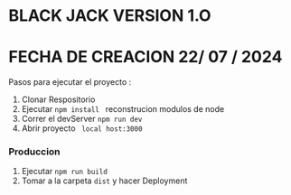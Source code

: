  # BLACK JACK VERSION 1.O 
 
 # FECHA DE CREACION 22/ 07 / 2024 

Pasos para ejecutar el proyecto :

1. Clonar Respositorio
2. Ejecutar ```npm install ``` reconstrucion modulos de node
3. Correr el devServer ```npm run dev ```
4. Abrir proyecto ``` local host:3000```

### Produccion 

1. Ejecutar ```npm run build ```
2. Tomar a la carpeta ``` dist ``` y hacer Deployment







